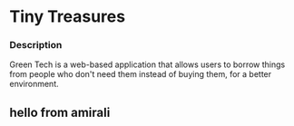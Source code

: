 # Tiny Treasures

### Description

Green Tech is a web-based application that allows users to borrow things from people who don't need them instead of buying them, for a better environment.

## hello from amirali
